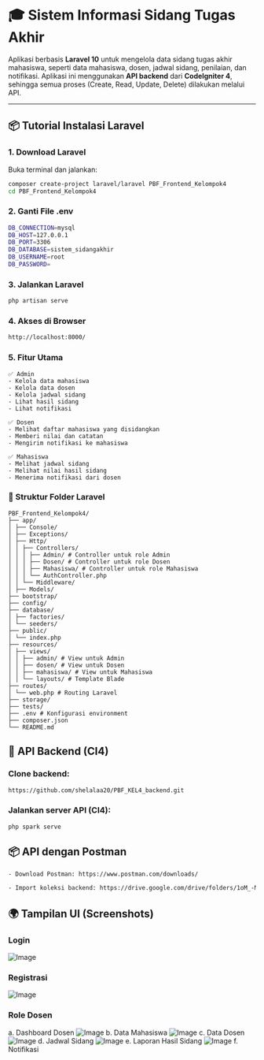# 🎓 Sistem Informasi Sidang Tugas Akhir

Aplikasi berbasis **Laravel 10** untuk mengelola data sidang tugas akhir mahasiswa, seperti data mahasiswa, dosen, jadwal sidang, penilaian, dan notifikasi. Aplikasi ini menggunakan **API backend** dari **CodeIgniter 4**, sehingga semua proses (Create, Read, Update, Delete) dilakukan melalui API.

---

## 📦 Tutorial Instalasi Laravel

###  1. Download Laravel

Buka terminal dan jalankan:

```bash
composer create-project laravel/laravel PBF_Frontend_Kelompok4
cd PBF_Frontend_Kelompok4

```
### 2. Ganti File .env
```bash
DB_CONNECTION=mysql
DB_HOST=127.0.0.1
DB_PORT=3306
DB_DATABASE=sistem_sidangakhir
DB_USERNAME=root
DB_PASSWORD=
```

### 3. Jalankan Laravel
```bash
php artisan serve
```

### 4. Akses di Browser
```bash
http://localhost:8000/
```

### 5. Fitur Utama
```
✅ Admin
- Kelola data mahasiswa
- Kelola data dosen
- Kelola jadwal sidang
- Lihat hasil sidang
- Lihat notifikasi

✅ Dosen
- Melihat daftar mahasiswa yang disidangkan
- Memberi nilai dan catatan
- Mengirim notifikasi ke mahasiswa

✅ Mahasiswa
- Melihat jadwal sidang
- Melihat nilai hasil sidang
- Menerima notifikasi dari dosen
```
### 📁 Struktur Folder Laravel
```
PBF_Frontend_Kelompok4/
├── app/
│ ├── Console/
│ ├── Exceptions/
│ ├── Http/
│ │ ├── Controllers/
│ │ │ ├── Admin/ # Controller untuk role Admin
│ │ │ ├── Dosen/ # Controller untuk role Dosen
│ │ │ ├── Mahasiswa/ # Controller untuk role Mahasiswa
│ │ │ └── AuthController.php
│ │ └── Middleware/
│ ├── Models/
├── bootstrap/
├── config/
├── database/
│ ├── factories/
│ └── seeders/
├── public/
│ └── index.php
├── resources/
│ ├── views/
│ │ ├── admin/ # View untuk Admin
│ │ ├── dosen/ # View untuk Dosen
│ │ ├── mahasiswa/ # View untuk Mahasiswa
│ │ └── layouts/ # Template Blade
├── routes/
│ └── web.php # Routing Laravel
├── storage/
├── tests/
├── .env # Konfigurasi environment
├── composer.json
└── README.md
```


## 🔗 API Backend (CI4)
### Clone backend:
```bash
https://github.com/shelalaa20/PBF_KEL4_backend.git
```
### Jalankan server API (CI4):
```
php spark serve
```
## 📦 API dengan Postman
```bash
- Download Postman: https://www.postman.com/downloads/

- Import koleksi backend: https://drive.google.com/drive/folders/1oM_-M4-XOv8jatZQ66pT2e_izZ_DCZaM?usp=sharing

```
## 🌍 Tampilan UI (Screenshots)
### Login
![Image](https://github.com/user-attachments/assets/2374dbfc-689f-42aa-9a62-907473059b36)
### Registrasi
![Image](https://github.com/user-attachments/assets/2374dbfc-689f-42aa-9a62-907473059b36)
### Role Dosen
a. Dashboard Dosen
![Image](https://github.com/user-attachments/assets/e5a5dfa9-4394-4131-8610-3a3513f0b7f6)
b. Data Mahasiswa
![Image](https://github.com/user-attachments/assets/250e654e-93ee-4360-9f3c-e012794c6d35)
c. Data Dosen
![Image](https://github.com/user-attachments/assets/2132b597-fe20-4dc4-865b-604d7c33b380)
d. Jadwal Sidang
![Image](https://github.com/user-attachments/assets/85ea24fe-633e-4051-b6bb-e391b97ab752)
e. Laporan Hasil Sidang
![Image](https://github.com/user-attachments/assets/226ec963-79da-483e-b189-adf1753fdaeb)
f. Notifikasi

